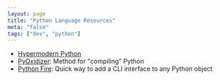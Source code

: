 ```yaml
---
layout: page
title: "Python Language Resources"
meta: "false"
tags: ["dev", "python"]
---
```


- [Hypermodern Python](https://cjolowicz.github.io/posts/hypermodern-python-01-setup/)
- [PyOxidizer](https://github.com/indygreg/PyOxidizer): Method for "compiling" Python
- [Python Fire](https://github.com/google/python-fire): Quick way to add a CLI interface to any Python object